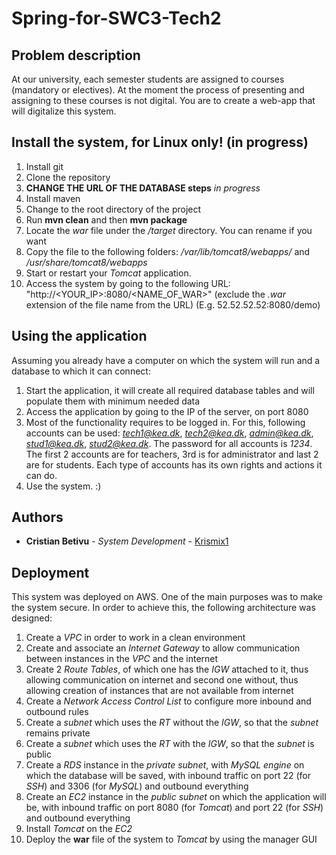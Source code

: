 # Spring-for-SWC3-Tech2

## Problem description 
At our university, each semester students are assigned to courses (mandatory or electives). At the moment the process of presenting and assigning to these courses is not digital. You are to create a web-app that will digitalize this system.

## Install the system, for Linux only! (in progress)
1. Install git
2. Clone the repository
3. **CHANGE THE URL OF THE DATABASE steps** *in progress*
4. Install maven
5. Change to the root directory of the project
6. Run **mvn clean** and then **mvn package**
7. Locate the *war* file under the */target* directory. You can rename if you want
8. Copy the file to the following folders: */var/lib/tomcat8/webapps/* and */usr/share/tomcat8/webapps*
9. Start or restart your *Tomcat* application.
10. Access the system by going to the following URL: "http://<YOUR_IP>:8080/<NAME_OF_WAR>" (exclude the *.war* extension of the file name from the URL)
(E.g. 52.52.52.52:8080/demo)


## Using the application
Assuming you already have a computer on which the system will run and a database to which it can connect:
1. Start the application, it will create all required database tables and will populate them with minimum needed data
2. Access the application by going to the IP of the server, on port 8080
3. Most of the functionality requires to be logged in. For this, following accounts can be used: *tech1@kea.dk*, *tech2@kea.dk*, *admin@kea.dk*, *stud1@kea.dk*, *stud2@kea.dk*. The password for all accounts is *1234*.
The first 2 accounts are for teachers, 3rd is for administrator and last 2 are for students. Each type of accounts has its own rights and actions it can do.
4. Use the system. :)

## Authors

* **Cristian Betivu** - *System Development* - [Krismix1](https://github.com/Krismix1)

## Deployment

This system was deployed on AWS. One of the main purposes was to make the system secure.
In order to achieve this, the following architecture was designed:

1. Create a *VPC* in order to work in a clean environment
2. Create and associate an *Internet Gateway* to allow communication between instances in the *VPC* and the internet
3. Create 2 *Route Tables*, of which one has the *IGW* attached to it, thus allowing communication on internet and second one without, thus allowing creation of instances that are not available from internet
4. Create a *Network Access Control List* to configure more inbound and outbound rules
5. Create a *subnet* which uses the *RT* without the *IGW*, so that the *subnet* remains private
6. Create a *subnet* which uses the *RT* with the *IGW*, so that the *subnet* is public
7. Create a *RDS* instance in the *private subnet*, with *MySQL engine* on which the database will be saved, with inbound traffic on port 22 (for *SSH*) and 3306 (for *MySQL*) and outbound everything
8. Create an *EC2* instance in the *public subnet* on which the application will be, with inbound traffic on port 8080 (for *Tomcat*) and port 22 (for *SSH*) and outbound everything
9. Install *Tomcat* on the *EC2*
10. Deploy the **war** file of the system to *Tomcat* by using the manager GUI